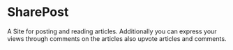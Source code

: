# SharePost
A Site for posting and reading articles. Additionally you can express your views through comments on the articles also 
upvote articles and comments.

